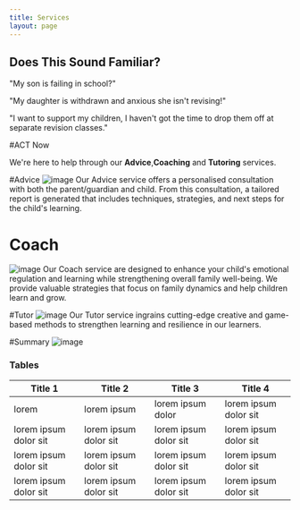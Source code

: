 ```yaml
---
title: Services
layout: page
---
```


## Does This Sound Familiar?


"My son is failing in school?"

"My daughter is withdrawn and anxious she isn't revising!" 

"I want to support my children, I haven't got the time to drop them off at separate revision classes."
 
#ACT Now 

We're here to help through our **Advice**,**Coaching** and **Tutoring** services. 

#Advice
![image](https://NavWeb.b-cdn.net/1771.jpg)
Our  Advice service offers a personalised consultation with both the parent/guardian and child. From this consultation, a tailored report is generated that includes techniques, strategies, and next steps for the child's learning.

# Coach 
![image](https://NavWeb.b-cdn.net/1728.jpg)
Our Coach service are designed to enhance your child's emotional regulation and learning while strengthening overall family well-being. We provide valuable strategies that focus on family dynamics and help children learn and grow.

#Tutor 
![image](https://NavWeb.b-cdn.net/1757.jpg)
Our Tutor service ingrains cutting-edge creative and game-based methods to strengthen learning and resilience in our learners.

 #Summary
![image](https://NavWeb.b-cdn.net/Copy%20of%20Simple%20Flowchart%20Infographic%20Graph.jpg)

### Tables

Title 1               | Title 2               | Title 3               | Title 4
--------------------- | --------------------- | --------------------- | ---------------------
lorem                 | lorem ipsum           | lorem ipsum dolor     | lorem ipsum dolor sit
lorem ipsum dolor sit | lorem ipsum dolor sit | lorem ipsum dolor sit | lorem ipsum dolor sit
lorem ipsum dolor sit | lorem ipsum dolor sit | lorem ipsum dolor sit | lorem ipsum dolor sit
lorem ipsum dolor sit | lorem ipsum dolor sit | lorem ipsum dolor sit | lorem ipsum dolor sit

